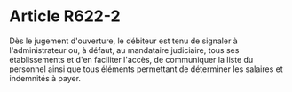 # Article R622-2

Dès le jugement d'ouverture, le débiteur est tenu de signaler à l'administrateur ou, à défaut, au mandataire judiciaire, tous ses établissements et d'en faciliter l'accès, de communiquer la liste du personnel ainsi que tous éléments permettant de déterminer les salaires et indemnités à payer.
